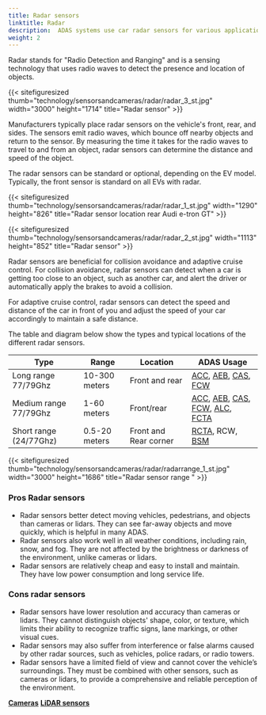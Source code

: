 ```yaml
---
title: Radar sensors
linktitle: Radar
description:  ADAS systems use car radar sensors for various applications, including collision avoidance, adaptive cruise control, and blind spot detection.
weight: 2
---
```

<!-- markdownlint-disable MD033 -->
Radar stands for "Radio Detection and Ranging" and is a sensing technology that uses radio waves to detect the presence and location of objects.

{{< sitefiguresized thumb="technology/sensorsandcameras/radar/radar_3_st.jpg" width="3000" height="1714" title="Radar sensor" >}}

Manufacturers typically place radar sensors on the vehicle's front, rear, and sides. The sensors emit radio waves, which bounce off nearby objects and return to the sensor. By measuring the time it takes for the radio waves to travel to and from an object, radar sensors can determine the distance and speed of the object. 

The radar sensors can be standard or optional, depending on the EV model. Typically, the front sensor is standard on all EVs with radar.

{{< sitefiguresized thumb="technology/sensorsandcameras/radar/radar_1_st.jpg" width="1290" height="826" title="Radar sensor location rear Audi e-tron GT" >}}

{{< sitefiguresized thumb="technology/sensorsandcameras/radar/radar_2_st.jpg" width="1113" height="852" title="Radar sensor" >}}

Radar sensors are beneficial for collision avoidance and adaptive cruise control.
For collision avoidance, radar sensors can detect when a car is getting too close to an object, such as another car, and alert the driver or automatically apply the brakes to avoid a collision.

For adaptive cruise control, radar sensors can detect the speed and distance of the car in front of you and adjust the speed of your car accordingly to maintain a safe distance.

The table and diagram below show the types and typical locations of the different radar sensors.

<table class="table table-striped border">
<thead>
    <tr>
        <th>
            Type
        </th>
        <th>
            Range
        </th>
        <th>
            Location
        </th>
        <th>
            ADAS Usage
        </th>
    </tr>
</thead>
<tbody>
<tr>
    <td>
        Long range 77/79Ghz
    </td>
    <td>
        10-300 meters
    </td>
    <td>
        Front and rear
    </td>
    <td>
        <a href="../../driverassistance/adaptivecruisecontrol/">ACC</a>,
        <a href="../../driverassistance/automaticemergencybraking/">AEB</a>,
        <a href="../../driverassistance/collisionavoidancesystems/">CAS</a>,
        <a href="../../driverassistance/forwardcollisionwarning/">FCW</a>
    </td>
</tr>
<tr>
    <td>
        Medium range 77/79Ghz
    </td>
    <td>
        1-60 meters
    </td>
    <td>
        Front/rear
    </td>
    <td>
        <a href="../../driverassistance/adaptivecruisecontrol/">ACC</a>,
        <a href="../../driverassistance/automaticemergencybraking/">AEB</a>,
        <a href="../../driverassistance/collisionavoidancesystems/">CAS</a>,
        <a href="../../driverassistance/forwardcollisionwarning/">FCW</a>,
        <a href="../../driverassistance/automatedlanechange/">ALC</a>,
        <a href="../../driverassistance/frontcrosstrafficassist/">FCTA</a>
    </td>
</tr>
<tr>
    <td>
        Short range (24/77Ghz)
    </td>
    <td>
        0.5-20 meters
    </td>
    <td>
        Front and Rear corner
    </td>
    <td>
         <a href="../../driverassistance/rearcrosstrafficalert/">RCTA</a>,
            RCW,
                <a href="../../driverassistance/blindspotmonitoring/">BSM</a>
    </td>
</tr>

</tbody>

</table>

{{< sitefiguresized thumb="technology/sensorsandcameras/radar/radarrange_1_st.jpg" width="3000" height="1686" title="Radar sensor range " >}}


### Pros Radar sensors

- Radar sensors better detect moving vehicles, pedestrians, and objects than cameras or lidars. They can see far-away objects and move quickly, which is helpful in many ADAS.
- Radar sensors also work well in all weather conditions, including rain, snow, and fog. They are not affected by the brightness or darkness of the environment, unlike cameras or lidars.
- Radar sensors are relatively cheap and easy to install and maintain. They have low power consumption and long service life.

### Cons radar sensors

- Radar sensors have lower resolution and accuracy than cameras or lidars. They cannot distinguish objects' shape, color, or texture, which limits their ability to recognize traffic signs, lane markings, or other visual cues.
- Radar sensors may also suffer from interference or false alarms caused by other radar sources, such as vehicles, police radars, or radio towers.
- Radar sensors have a limited field of view and cannot cover the vehicle’s surroundings. They must be combined with other sensors, such as cameras or lidars, to provide a comprehensive and reliable perception of the environment.



<div class="mt-3 mb-3">
    <a href="../cameras/" class="text-decoration-none text-black"><strong><i class="bi-arrow-left"></i> Cameras</strong></a>
    <a href="../lidar/" class="text-decoration-none text-black float-end"><strong>LiDAR sensors<i class="bi-arrow-right"></i></strong></a>
</div>